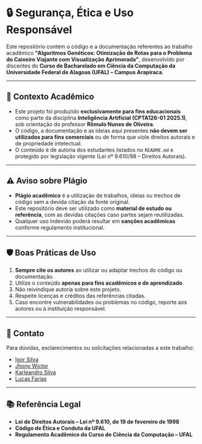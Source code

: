 # 🔒 Segurança, Ética e Uso Responsável

Este repositório contém o código e a documentação referentes ao trabalho acadêmico **"Algoritmos Genéticos: Otimização de Rotas para o Problema do Caixeiro Viajante com Visualização Aprimorada"**, desenvolvido por discentes do **Curso de Bacharelado em Ciência da Computação da Universidade Federal de Alagoas (UFAL) – Campus Arapiraca**.  

---

## 📜 Contexto Acadêmico
- Este projeto foi produzido **exclusivamente para fins educacionais** como parte da disciplina **Inteligência Artificial (CPTA126-01 2025.1)**, sob orientação do professor **Rômulo Nunes de Oliveira**.  
- O código, a documentação e as ideias aqui presentes **não devem ser utilizados para fins comerciais** ou de forma que viole direitos autorais e de propriedade intelectual.  
- O conteúdo é de autoria dos estudantes listados no `README.md` e protegido por legislação vigente (Lei nº 9.610/98 – Direitos Autorais).

---

## ⚠️ Aviso sobre Plágio
- **Plágio acadêmico** é a utilização de trabalhos, ideias ou trechos de código sem a devida citação da fonte original.  
- Este repositório deve ser utilizado como **material de estudo ou referência**, com as devidas citações caso partes sejam reutilizadas.  
- Qualquer uso indevido poderá resultar em **sanções acadêmicas** conforme regulamento institucional.

---

## 🛡️ Boas Práticas de Uso
1. **Sempre cite os autores** ao utilizar ou adaptar trechos do código ou documentação.
2. Utilize o conteúdo **apenas para fins acadêmicos e de aprendizado**.
3. Não reivindique autoria sobre este projeto.
4. Respeite licenças e créditos das referências citadas.
5. Caso encontre vulnerabilidades ou problemas no código, reporte aos autores ou à instituição responsável.

---

## 📩 Contato
Para dúvidas, esclarecimentos ou solicitações relacionadas a este trabalho:  
- [Igor Silva](https://github.com/Southcruz)
- [Jhony Wictor](https://github.com/jhonywsantos)  
- [Karleandro Silva](https://github.com/karleandrosilva)  
- [Lucas Farias](https://github.com/LucaRosendo)

---

## 📚 Referência Legal
- **Lei de Direitos Autorais – Lei nº 9.610, de 19 de fevereiro de 1998**  
- **Código de Ética e Conduta da UFAL**  
- **Regulamento Acadêmico do Curso de Ciência da Computação – UFAL**
